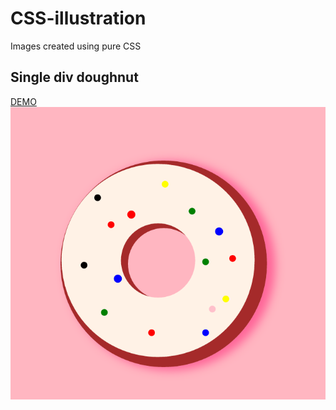 # CSS-illustration
Images created using pure CSS 

## Single div doughnut 
<a href="http://codepen.io/Szona/full/JWWLYy/">DEMO</a>
<img src="https://github.com/Szona/CSS-illustration/blob/master/donut/donut.png" />
